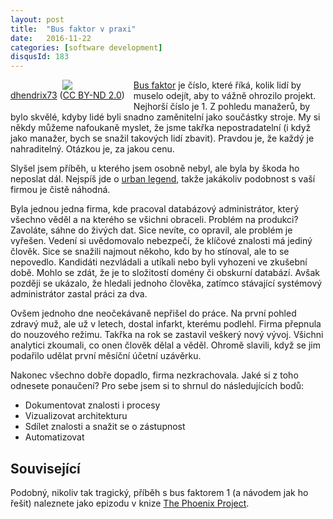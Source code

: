 ```yaml
---
layout: post
title:  "Bus faktor v praxi"
date:   2016-11-22
categories: [software development]
disqusId: 183
---
```

<div style="float: left; margin: 0 1em 1em 0; text-align: center;"><a href="https://www.flickr.com/photos/dhendrix/6906652333/"><img src="https://c2.staticflickr.com/8/7209/6906652333_84b9e8bfda_q.jpg" /></a><br/><a href="https://www.flickr.com/photos/dhendrix/">dhendrix73</a> (<a href="https://creativecommons.org/licenses/by-nd/2.0/">CC BY-ND 2.0</a>)</div><a href="https://en.wikipedia.org/wiki/Bus_factor">Bus faktor</a> je číslo, které říká, kolik lidí by muselo odejít, aby to vážně ohrozilo projekt. Nejhorší číslo je 1. Z pohledu manažerů, by bylo skvělé, kdyby lidé byli snadno zaměnitelní jako součástky stroje. My si někdy můžeme nafoukaně myslet, že jsme takřka nepostradatelní (i když jako manažer, bych se snažil takových lidí zbavit). Pravdou je, že každý je nahraditelný. Otázkou je, za jakou cenu.

Slyšel jsem příběh, u kterého jsem osobně nebyl, ale byla by škoda ho neposlat dál. Nejspíš jde o <a href="https://cs.wikipedia.org/wiki/M%C4%9Bstsk%C3%A1_legenda">urban legend</a>, takže jakákoliv podobnost s vaší firmou je čistě náhodná.
<!--more-->

Byla jednou jedna firma, kde pracoval databázový administrátor, který všechno věděl a na kterého se všichni obraceli. Problém na produkci? Zavoláte, sáhne do živých dat. Sice nevíte, co opravil, ale problém je vyřešen. Vedení si uvědomovalo nebezpečí, že klíčové znalosti má jediný člověk. Sice se snažili najmout někoho, kdo by ho stínoval, ale to se nepovedlo. Kandidáti nezvládali a utíkali nebo byli vyhozeni ve zkušební době. Mohlo se zdát, že je to složitostí domény či obskurní databází. Avšak později se ukázalo, že hledali jednoho člověka, zatímco stávající systémový administrátor zastal práci za dva.

Ovšem jednoho dne neočekávaně nepřišel do práce. Na první pohled zdravý muž, ale už v letech, dostal infarkt, kterému podlehl. Firma přepnula do nouzového režimu. Takřka na rok se zastavil veškerý nový vývoj. Všichni analytici zkoumali, co onen člověk dělal a věděl.  Ohromě slavili, když se jim podařilo udělat první měsíční účetní uzávěrku.

Nakonec všechno dobře dopadlo, firma nezkrachovala. Jaké si z toho odnesete ponaučení? Pro sebe jsem si to shrnul do následujících bodů:

* Dokumentovat znalosti i procesy
* Vizualizovat architekturu
* Sdílet znalosti a snažit se o zástupnost
* Automatizovat

Související
------

Podobný, nikoliv tak tragický, příběh s bus faktorem 1 (a návodem jak ho řešit) naleznete jako epizodu v knize <a href="https://www.goodreads.com/book/show/17255186-the-phoenix-project">The Phoenix Project</a>. 